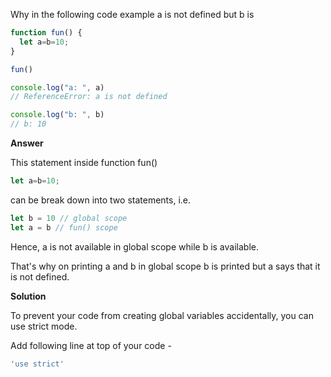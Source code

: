 Why in the following code example a is not defined but b is

```javascript
function fun() {
  let a=b=10;
}

fun()

console.log("a: ", a)
// ReferenceError: a is not defined

console.log("b: ", b)
// b: 10

```

**Answer**

This statement inside function fun()

```javascript
let a=b=10;
```

can be break down into two statements, i.e.

```javascript
let b = 10 // global scope
let a = b // fun() scope
```

Hence, a is not available in global scope while b is available.

That's why on printing a and b in global scope b is printed but a says that it is not defined.

**Solution**

To prevent your code from creating global variables accidentally, you can use strict mode.

Add following line at top of your code -

```javascript
'use strict'
```